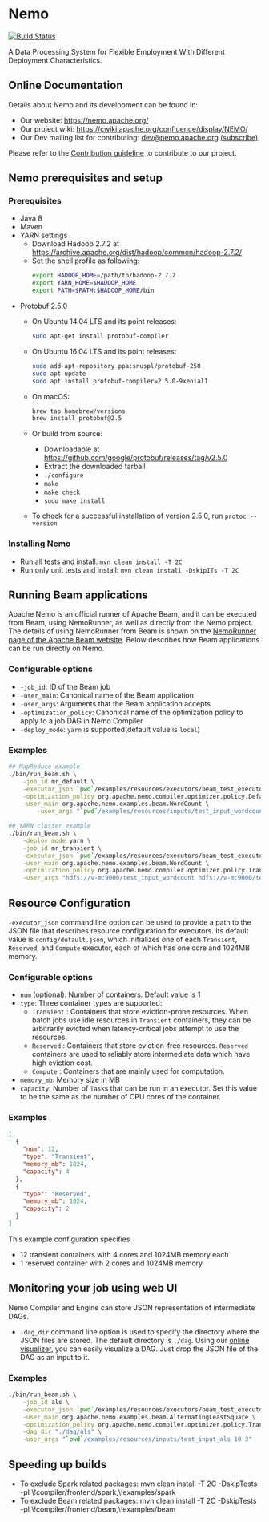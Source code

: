 # Nemo

[![Build Status](https://travis-ci.org/apache/incubator-nemo.svg?branch=master)](https://travis-ci.org/apache/incubator-nemo)

A Data Processing System for Flexible Employment With Different Deployment Characteristics.

## Online Documentation

Details about Nemo and its development can be found in:
* Our website: https://nemo.apache.org/
* Our project wiki: https://cwiki.apache.org/confluence/display/NEMO/
* Our Dev mailing list for contributing: dev@nemo.apache.org [(subscribe)](mailto:dev-subscribe@nemo.apache.org)

Please refer to the [Contribution guideline](.github/CONTRIBUTING.md) to contribute to our project.

## Nemo prerequisites and setup

### Prerequisites
* Java 8
* Maven
* YARN settings
    * Download Hadoop 2.7.2 at https://archive.apache.org/dist/hadoop/common/hadoop-2.7.2/
    * Set the shell profile as following:
        ```bash
        export HADOOP_HOME=/path/to/hadoop-2.7.2
        export YARN_HOME=$HADOOP_HOME
        export PATH=$PATH:$HADOOP_HOME/bin
        ```
* Protobuf 2.5.0
    * On Ubuntu 14.04 LTS and its point releases:

      ```bash
      sudo apt-get install protobuf-compiler
      ```

    * On Ubuntu 16.04 LTS and its point releases:

      ```bash
      sudo add-apt-repository ppa:snuspl/protobuf-250
      sudo apt update
      sudo apt install protobuf-compiler=2.5.0-9xenial1
      ```

    * On macOS:

      ```bash
      brew tap homebrew/versions
      brew install protobuf@2.5
      ```

    * Or build from source:

      * Downloadable at https://github.com/google/protobuf/releases/tag/v2.5.0
      * Extract the downloaded tarball
      * `./configure`
      * `make`
      * `make check`
      * `sudo make install`

    *  To check for a successful installation of version 2.5.0, run `protoc --version`

### Installing Nemo
* Run all tests and install: `mvn clean install -T 2C`
* Run only unit tests and install: `mvn clean install -DskipITs -T 2C`

## Running Beam applications

Apache Nemo is an official runner of Apache Beam, and it can be executed from Beam, using NemoRunner, as well as directly from the Nemo project. 
The details of using NemoRunner from Beam is shown on the [NemoRunner page of the Apache Beam website](https://beam.apache.org/documentation/runners/nemo/).
Below describes how Beam applications can be run directly on Nemo.

### Configurable options
* `-job_id`: ID of the Beam job
* `-user_main`: Canonical name of the Beam application
* `-user_args`: Arguments that the Beam application accepts
* `-optimization_policy`: Canonical name of the optimization policy to apply to a job DAG in Nemo Compiler
* `-deploy_mode`: `yarn` is supported(default value is `local`)

### Examples
```bash
## MapReduce example
./bin/run_beam.sh \
	-job_id mr_default \
	-executor_json `pwd`/examples/resources/executors/beam_test_executor_resources.json \
	-optimization_policy org.apache.nemo.compiler.optimizer.policy.DefaultPolicy \
	-user_main org.apache.nemo.examples.beam.WordCount \
        -user_args "`pwd`/examples/resources/inputs/test_input_wordcount `pwd`/outputs/wordcount"

## YARN cluster example
./bin/run_beam.sh \
	-deploy_mode yarn \
 	-job_id mr_transient \
	-executor_json `pwd`/examples/resources/executors/beam_test_executor_resources.json \
 	-user_main org.apache.nemo.examples.beam.WordCount \
 	-optimization_policy org.apache.nemo.compiler.optimizer.policy.TransientResourcePolicy \
	-user_args "hdfs://v-m:9000/test_input_wordcount hdfs://v-m:9000/test_output_wordcount"
```
## Resource Configuration
`-executor_json` command line option can be used to provide a path to the JSON file that describes resource configuration for executors. Its default value is `config/default.json`, which initializes one of each `Transient`, `Reserved`, and `Compute` executor, each of which has one core and 1024MB memory.

### Configurable options
* `num` (optional): Number of containers. Default value is 1
* `type`:  Three container types are supported:
  * `Transient` : Containers that store eviction-prone resources. When batch jobs use idle resources in `Transient` containers, they can be arbitrarily evicted when latency-critical jobs attempt to use the resources.
  * `Reserved` : Containers that store eviction-free resources. `Reserved` containers are used to reliably store intermediate data which have high eviction cost.
  * `Compute` : Containers that are mainly used for computation.
* `memory_mb`: Memory size in MB
* `capacity`: Number of `Task`s that can be run in an executor. Set this value to be the same as the number of CPU cores of the container.

### Examples
```json
[
  {
    "num": 12,
    "type": "Transient",
    "memory_mb": 1024,
    "capacity": 4
  },
  {
    "type": "Reserved",
    "memory_mb": 1024,
    "capacity": 2
  }
]
```

This example configuration specifies
* 12 transient containers with 4 cores and 1024MB memory each
* 1 reserved container with 2 cores and 1024MB memory

## Monitoring your job using web UI
Nemo Compiler and Engine can store JSON representation of intermediate DAGs.
* `-dag_dir` command line option is used to specify the directory where the JSON files are stored. The default directory is `./dag`.
  Using our [online visualizer](https:/nemo.snuspl.snu.ac.kr:50443/nemo-dag/), you can easily visualize a DAG. Just drop the JSON file of the DAG as an input to it.

### Examples
```bash
./bin/run_beam.sh \
	-job_id als \
	-executor_json `pwd`/examples/resources/executors/beam_test_executor_resources.json \
  	-user_main org.apache.nemo.examples.beam.AlternatingLeastSquare \
  	-optimization_policy org.apache.nemo.compiler.optimizer.policy.TransientResourcePolicy \
  	-dag_dir "./dag/als" \
  	-user_args "`pwd`/examples/resources/inputs/test_input_als 10 3"
```

## Speeding up builds 
* To exclude Spark related packages: mvn clean install -T 2C -DskipTests -pl \\!compiler/frontend/spark,\\!examples/spark
* To exclude Beam related packages: mvn clean install -T 2C -DskipTests -pl \\!compiler/frontend/beam,\\!examples/beam
